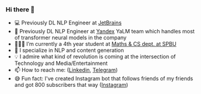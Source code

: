 ### Hi there 👋

- 💻 Previously DL NLP Engineer at [JetBrains](https://jetbrains.com/)
- 🧠 Previously DL NLP Engineer at [Yandex](https://yandex.com/) YaLM team which handles most of transformer neural models in the company
- 👨🏻‍🎓 I’m currently a 4th year student at [Maths & CS dept. at SPBU](https://math-cs.spbu.ru/en/)
- 🔭 I specialize in NLP and content generation
- 💡 I admire what kind of revolution is coming at the intersection of Technology and Media/Entertainment
- 📫 How to reach me: ([Linkedin](https://www.linkedin.com/in/melnikoff-oleg/), [Telegram](https://telegram.me/melnikoff_oleg))
- 😅 Fun fact: I've created Instagram bot that follows friends of my friends and got 800 subscribers that way ([Instagram](https://instagram.com/melnikoff_oleg))
